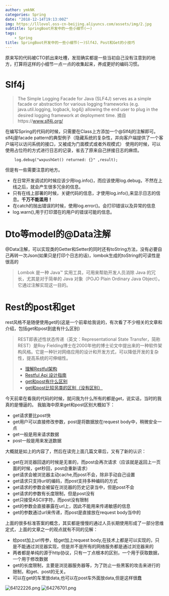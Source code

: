 ```yaml
---
author: ymkNK
categories: Spring
date: "2018-12-14T19:13:00Z"
img: https://lllovol.oss-cn-beijing.aliyuncs.com/assets/img/2.jpg
subtitle: SpringBoot开发中的一些小细节(一)
tags: 
    - Spring
title: SpringBoot开发中的一些小细节(一)Slf4J、Post和Get的小技巧
---
```

原来写的代码被CTO抓出来吐槽，发现确实都是一些当初自己没有注意到的地方，打算将这样的小细节一点一点的收集起来，养成更好的编码习惯。
# Slf4j
>The Simple Logging Facade for Java (SLF4J) serves as a simple facade or abstraction for various logging frameworks (e.g. java.util.logging, logback, log4j) allowing the end user to plug in the desired logging framework at deployment time.
摘自https://www.slf4j.org/

在编写Spring的代码的时候，只需要在Class上方添加一个@Slf4j的注解即可。slf4j是facade pattern的典型例子（隐藏系统的复杂性，并向客户端提供了一个客户端可以访问系统的接口，又被成为门面模式或者外观模式）
使用的时候，可以使用占位符的方式进行日志的记录，省去了原来自己拼接日志的麻烦。

        log.debug("wxpushGet() returned: {}" ,result);

但是有一些需要注意的地方。
- 在日常开发调试的时候应该少用log.info()，而应该使用log.debug，不然在上线之后，就会产生很多冗余的信息。
- 只有在线上部署的时候，关键代码的信息，才使用log.info(),来显示日志的信息。**千万不能滥用！**
- 在catch的抛出错误的时候，使用log.error()。会打印错误以及异常的信息
- log.warn(),用于打印潜在的用户的错误可能的信息。
# Dto等model的@Data注解
@Data注解，可以实现类的Getter和Setter的同时还有toString方法，没有必要自己再转一次Json(如果只是打印个日志的话)，lombok生成的toString的可读性是很高的
>Lombok 是一种 Java™ 实用工具，可用来帮助开发人员消除 Java 的冗长，尤其是对于简单的 Java 对象（POJO Plain Ordinary Java Object）。它通过注解实现这一目的。

# Rest的post和get

rest风格不是随便使用get的(这是一个前辈给我说的，有次看了不少相关的文章和介绍，包括get和post到底有什么区别)
>REST即表述性状态传递（英文：Representational State Transfer，简称REST）是Roy Fielding博士在2000年他的博士论文中提出来的一种软件架构风格。它是一种针对网络应用的设计和开发方式，可以降低开发的复杂性，提高系统的可伸缩性。
>- [理解Restful架构](http://www.ruanyifeng.com/blog/2011/09/restful.html)
>- [Restful Api 设计指南](http://www.ruanyifeng.com/blog/2014/05/restful_api.html)
>- [get和post有什么区别](https://blog.csdn.net/l123649/article/details/79552299)
>- [get和post比较另类的区别（没有区别）](http://www.cnblogs.com/logsharing/p/8448446.html)

今天前辈在看我的代码的时候，就问我为什么所有的都是get，说实话，当时的我真的是懵逼的。
我脑海中原来get和post区别大概如下：
- get请求要比post快
- get用户可以直接修改参数，post是将数据放在request body中，稍微安全一点
- get一般是用来请求数据
- post一般是用来发送数据

大概就是如上的内容了，然后在读完上面几篇文章后，又有了新的认识：
- get在浏览器回退的时候是无害的，而post会再次请求（应该就是返回上一页面的时候，get秒回，post会重新请求）
- get请求会被浏览器主动cache,而post不会，除非手动自己设置
- get请求只支持url的编码，而post支持多种编码的方式
- get请求的参数会被留在浏览器的历史记录当中，但是post不会
- get请求的参数有长度限制，但是post没有
- get只接受ASCII字符，而post没有限制
- get的参数会直接暴露在url上，因此不能用来传递敏感的信息
- get的参数通过url来传递，而post是直接放在request body当中的

上面的很多标准答案的概念，其实都是慢慢的通过人员长期使用形成了一部分思维定式，上面的文章之一的观点就有不同的见解：
- 给post加上url传参，给get加上request body,在技术上都是可以实现的，只是不能通过浏览器实现，但是并不是所有的网络服务都是通过浏览器来的
- 两者都是单纯的源于http协议，只有一丁点根本的区别，一个用于获取数据，一个用于修改数据
- get的长度限制，主要是浏览器服务器等，为了防止一些黑客的攻击来进行的限制，和get、post的无关。
- 可以在get的车里放data,也可以在post车外面放data,但是这样很蠢


![64122226.png](https://lllovol.oss-cn-beijing.aliyuncs.com/assets/img/SpringBoot开发中的一些小细节（一）_files/64122226.png)
![64276701.png](https://lllovol.oss-cn-beijing.aliyuncs.com/assets/img/SpringBoot开发中的一些小细节（一）_files/64276701.png)
